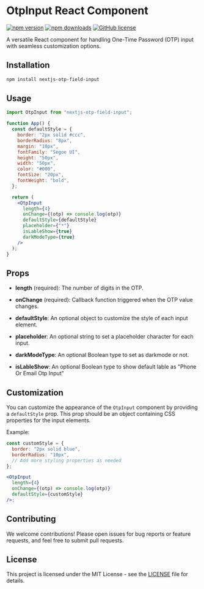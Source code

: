 # OtpInput React Component

[![npm version](https://img.shields.io/npm/v/@saurabhdixit99/nextjs-otp-field-input)](https://www.npmjs.com/package/nextjs-otp-field-input)
[![npm downloads](https://img.shields.io/npm/dm/@saurabhdixit99/nextjs-otp-field-input)](https://www.npmjs.com/package/nextjs-otp-field-input)
[![GitHub license](https://img.shields.io/github/license/saurabhdixit93/React_OTP-Input-Box)](https://github.com/saurabhdixit93/React_OTP-Input-Box/blob/main/LICENSE)

A versatile React component for handling One-Time Password (OTP) input with seamless customization options.

## Installation

```bash
npm install nextjs-otp-field-input
```

## Usage

```jsx
import OtpInput from "nextjs-otp-field-input";

function App() {
  const defaultStyle = {
    border: "2px solid #ccc",
    borderRadius: "8px",
    margin: "10px",
    fontFamily: "Segoe UI",
    height: "50px",
    width: "50px",
    color: "#000",
    fontSize: "20px",
    fontWeight: "bold",
  };

  return (
    <OtpInput
      length={4}
      onChange={(otp) => console.log(otp)}
      defaultStyle={defaultStyle}
      placeholder={"*"}
      isLableShow={true}
      darkModeType={true}
    />
  );
}
```

## Props

- **length** (required): The number of digits in the OTP.

- **onChange** (required): Callback function triggered when the OTP value changes.

- **defaultStyle**: An optional object to customize the style of each input element.

- **placeholder**: An optional string to set a placeholder character for each input.

- **darkModeType**: An optional Boolean type to set as darkmode or not.

- **isLableShow**: An optional Boolean type to show default lable as "Phone Or Email Otp Input"

## Customization

You can customize the appearance of the `OtpInput` component by providing a `defaultStyle` prop. This prop should be an object containing CSS properties for the input elements.

Example:

```jsx
const customStyle = {
  border: "2px solid blue",
  borderRadius: "10px",
  // Add more styling properties as needed
};

<OtpInput
  length={4}
  onChange={(otp) => console.log(otp)}
  defaultStyle={customStyle}
/>;
```

## Contributing

We welcome contributions! Please open issues for bug reports or feature requests, and feel free to submit pull requests.

## License

This project is licensed under the MIT License - see the [LICENSE](LICENSE) file for details.
